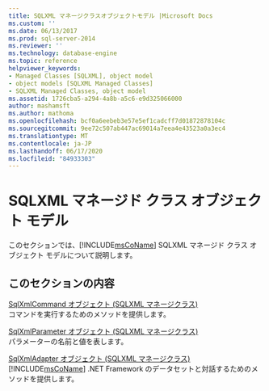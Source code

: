 ```yaml
---
title: SQLXML マネージクラスオブジェクトモデル |Microsoft Docs
ms.custom: ''
ms.date: 06/13/2017
ms.prod: sql-server-2014
ms.reviewer: ''
ms.technology: database-engine
ms.topic: reference
helpviewer_keywords:
- Managed Classes [SQLXML], object model
- object models [SQLXML Managed Classes]
- SQLXML Managed Classes, object model
ms.assetid: 1726cba5-a294-4a8b-a5c6-e9d325066000
author: mashamsft
ms.author: mathoma
ms.openlocfilehash: bcf0a6eebeb3e57e5ef1cadcff7d01872878104c
ms.sourcegitcommit: 9ee72c507ab447ac69014a7eea4e43523a0a3ec4
ms.translationtype: MT
ms.contentlocale: ja-JP
ms.lasthandoff: 06/17/2020
ms.locfileid: "84933303"
---
```

# <a name="sqlxml-managed-classes-object-model"></a>SQLXML マネージド クラス オブジェクト モデル
  このセクションでは、[!INCLUDE[msCoName](../../includes/msconame-md.md)] SQLXML マネージド クラス オブジェクト モデルについて説明します。  
  
## <a name="in-this-section"></a>このセクションの内容  
 [SqlXmlCommand オブジェクト &#40;SQLXML マネージクラス&#41;](../../relational-databases/sqlxml-annotated-xsd-schemas-xpath-queries/net-framework-classes/sqlxml-4-0-net-framework-support-managed-classes.md)  
 コマンドを実行するためのメソッドを提供します。  
  
 [SqlXmlParameter オブジェクト &#40;SQLXML マネージクラス&#41;](../../relational-databases/sqlxml-annotated-xsd-schemas-xpath-queries/net-framework-classes/sqlxml-managed-classes-sqlxmlparameter-object.md)  
 パラメーターの名前と値を表します。  
  
 [SqlXmlAdapter オブジェクト &#40;SQLXML マネージクラス&#41;](../../relational-databases/sqlxml-annotated-xsd-schemas-xpath-queries/net-framework-classes/sqlxml-managed-classes-sqlxmladapter-object.md)  
 [!INCLUDE[msCoName](../../includes/msconame-md.md)] .NET Framework のデータセットと対話するためのメソッドを提供します。  
  
  
